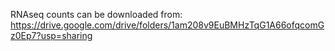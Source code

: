 RNAseq counts can be downloaded from:
https://drive.google.com/drive/folders/1am208v9EuBMHzTqG1A66ofqcomGz0Ep7?usp=sharing
